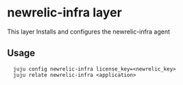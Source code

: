 # newrelic-infra layer

This layer Installs and configures the newrelic-infra agent

## Usage
  ```
    juju config newrelic-infra license_key=<newrelic_key>
    juju relate newrelic-infra <application>
  ```
